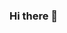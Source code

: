 ### Hi there 👋

<!--
**Naa-A/Naa-A** is a ✨ _special_ ✨ repository because its `README.md` (this file) appears on your GitHub profile.


- 🔭 I’m currently working on becoming a front-end developer
- 🌱 I’m currently learning React
- 👯 I’m looking to collaborate on fun innovative web dev projects
- 🤔 I’m looking for innovative fun projects! 
- 💬 Ask me about anything
- 📫 How to reach me: tetteh.ashikai@gmail.com
- ⚡ Fun fact: ... embryos have tails... 🤷 
-->
